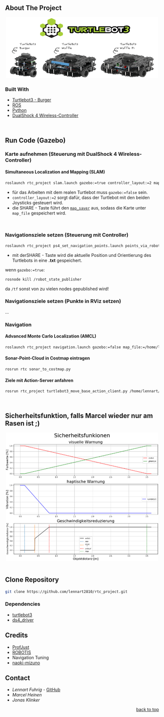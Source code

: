 <div id="top"></div>

## About The Project
<div align="center">
  <a href="https://www.turtlebot.com/">
    <img src="appendix/turtlebot3_with_logo.png" alt="Images" width="500" height="200">
  </a>
</div>

### Built With
* [Turtlebot3 - Burger](https://emanual.robotis.com/docs/en/platform/turtlebot3/overview/)
* [ROS](http://wiki.ros.org/)
* [Python](https://www.python.org)
* [DualShock 4 Wireless-Controller](https://www.playstation.com/de-de/accessories/dualshock-4-wireless-controller/)
<br />

## Run Code (Gazebo)

### Karte aufnehmen (Steuerung mit DualShock 4 Wireless-Controller)
#### Simultaneous Localization and Mapping (SLAM)
   ```sh
   roslaunch rtc_project slam.launch gazebo:=true controller_layout:=2 map_file:=/home/lennart/catkin_ws/src/rtc_project/maps/default_map
   ```
* für das Arbeiten mit dem realen Turtlebot muss `gazebo:=false` sein.
* `controller_layout:=2` sorgt dafür, dass der Turtlebot mit den beiden Joysticks gesteuert wird.
* die SHARE - Taste führt den [`map_saver`](http://wiki.ros.org/map_server) aus, sodass die Karte unter `map_file` gespeichert wird.
<br />

### Navigationsziele setzen (Steuerung mit Controller)
   ```sh
   roslaunch rtc_project ps4_set_navigation_points.launch points_via_robot:=false gazebo:=true controller_layout:=2 map_file:=/home/lennart/catkin_ws/src/rtc_project/maps/default_map.yaml
   ```
* mit derSHARE - Taste wird die aktuelle Position und Orientierung des Turtlebots in eine **.txt** gespeichert.  
   
wenn `gazebo:=true`:
   ```sh
   rosnode kill /robot_state_publisher
   ```
da `/tf` sonst von zu vielen nodes gepublished wird!

### Navigationsziele setzen (Punkte in RViz setzen)
...
<br />

### Navigation
#### Advanced Monte Carlo Localization (AMCL)
   ```sh
   roslaunch rtc_project navigation.launch gazebo:=false map_file:=/home/lennart/catkin_ws/src/rtc_project/maps/house_map.yaml
   ```
#### Sonar-Point-Cloud in Costmap eintragen
   ```sh
   rosrun rtc sonar_to_costmap.py
   ```
#### Ziele mit Action-Server anfahren 
   ```sh
   rosrun rtc_project turtlebot3_move_base_action_client.py /home/lennart/catkin_ws/src/rtc_project/maps/house_map_path.txt
   ```
<br />

## Sicherheitsfunktion, falls Marcel wieder nur am Rasen ist ;)
<div align="center">
  <a href="https://github.com/lennart2810/rtc_project/blob/master/scripts/ObjectWarnings.ipynb">
    <img src="appendix/Sicherheitsfunktionen.png" alt="Images" width="500" height="420">
  </a>
</div>
<br />


## Clone Repository
   ```sh
   git clone https://github.com/lennart2810/rtc_project.git
   ```

### Dependencies 
* [turtlebot3](https://github.com/ROBOTIS-GIT/turtlebot3)
* [ds4_driver](https://github.com/naoki-mizuno/ds4_driver)

## Credits
* [ProfJust](https://github.com/ProfJust/rtc)
* [ROBOTIS](https://github.com/ROBOTIS-GIT/turtlebot3)
*  Navigation Tuning
* [naoki-mizuno](https://github.com/naoki-mizuno/ds4_driver)

## Contact
* _Lennart Fuhrig_ - [GitHub](https://github.com/lennart2810) 
* _Marcel Heinen_
* _Jonas Klinker_

<p align="right"><a href="#top">back to top</a></p>
